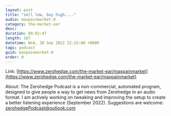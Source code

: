 ```yaml
---
layout: post
title: "sell low, buy high...."
audio: maxpainmarket-0
category: the-market-ear
desc: 
duration: 00:02:47
length: 167
datetime: Wed, 28 Sep 2022 22:25:00 +0000
tags: podcast
guid: maxpainmarket-0
order: 0
---
```



Link: [https://www.zerohedge.com/the-market-ear/maxpainmarket](https://www.zerohedge.com/the-market-ear/maxpainmarket)

About: The Zerohedge Podcast is a non-commercial, automated program, designed to give people a way to get news from Zerohedge in an audio format.  I am actively working on tweaking and improving the setup to create a better listening experience (September 2022).  Suggestions are welcome: [zerohedgePodcast@outlook.com](mailto:zerohedgePodcast@outlook.com)